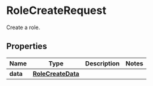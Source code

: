 # RoleCreateRequest

Create a role.

## Properties

| Name     | Type                                    | Description | Notes |
| -------- | --------------------------------------- | ----------- | ----- |
| **data** | [**RoleCreateData**](RoleCreateData.md) |             |
